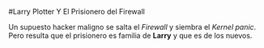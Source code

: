 #Larry Plotter Y El Prisionero del Firewall

Un supuesto hacker maligno se salta el *Firewall* y siembra el *Kernel panic*.
Pero resulta que el prisionero es familia de **Larry** y que es de los nuevos.